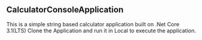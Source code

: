 ## CalculatorConsoleApplication

This is a simple string based calculator application built on .Net Core 3.1(LTS)
Clone the Application and run it in Local to execute the application.

